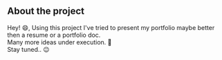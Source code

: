 ## About the project

Hey! 😄, Using this project I've tried to present my portfolio maybe better then a resume or a portfolio doc.<br/>
Many more ideas under execution. 🚧<br/>
Stay tuned.. 😉

